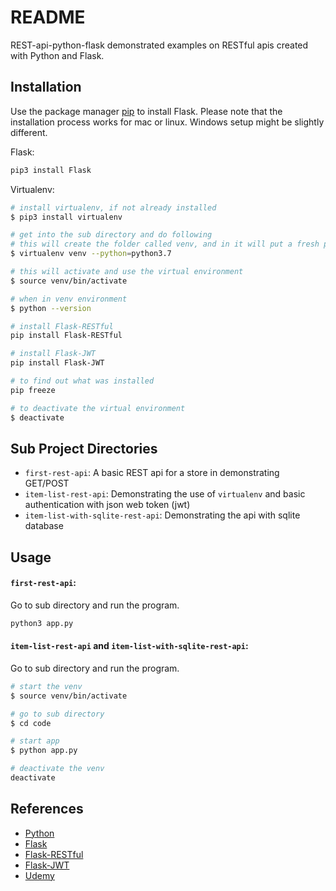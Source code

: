 # README

REST-api-python-flask demonstrated examples on RESTful apis created with Python and Flask.

## Installation

Use the package manager [pip](https://pip.pypa.io/en/stable/) to install Flask.
Please note that the installation process works for mac or linux. Windows setup might be slightly different.

Flask:
```bash
pip3 install Flask
```

Virtualenv:
```bash
# install virtualenv, if not already installed
$ pip3 install virtualenv

# get into the sub directory and do following
# this will create the folder called venv, and in it will put a fresh python installation
$ virtualenv venv --python=python3.7

# this will activate and use the virtual environment
$ source venv/bin/activate

# when in venv environment
$ python --version

# install Flask-RESTful
pip install Flask-RESTful

# install Flask-JWT
pip install Flask-JWT

# to find out what was installed
pip freeze

# to deactivate the virtual environment
$ deactivate
```

## Sub Project Directories
- `first-rest-api`: A basic REST api for a store in demonstrating GET/POST  
- `item-list-rest-api`: Demonstrating the use of `virtualenv` and basic authentication with json web token (jwt)
- `item-list-with-sqlite-rest-api`: Demonstrating the api with sqlite database

## Usage

####  `first-rest-api`: 
Go to sub directory and run the program.

```bash
python3 app.py
```

####  `item-list-rest-api` and `item-list-with-sqlite-rest-api`: 
Go to sub directory and run the program.

```bash
# start the venv
$ source venv/bin/activate

# go to sub directory
$ cd code 

# start app
$ python app.py

# deactivate the venv
deactivate
```

## References
- [Python](https://www.python.org/)
- [Flask](http://flask.pocoo.org/)
- [Flask-RESTful](https://flask-restful.readthedocs.io/en/latest/)
- [Flask-JWT](https://pythonhosted.org/Flask-JWT/)
- [Udemy](https://www.udemy.com/rest-api-flask-and-python/)